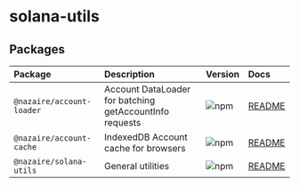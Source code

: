 # solana-utils

## Packages

| Package                       | Description                              | Version                                                                                                                           | Docs                                                                                                             |
| :---------------------------- | :--------------------------------------- | :-------------------------------------------------------------------------------------------------------------------------------- | :--------------------------------------------------------------------------------------------------------------- |
| `@nazaire/account-loader`         | Account DataLoader for batching getAccountInfo requests | ![npm](https://img.shields.io/npm/v/@nazaire/account-loader.svg)               | [README](https://github.com/Nazaire/solana-utils/tree/main/packages/account-loader)      |
| `@nazaire/account-cache` | IndexedDB Account cache for browsers | ![npm](https://img.shields.io/npm/v/@nazaire/account-cache.svg) | [README](https://github.com/Nazaire/solana-utils/tree/main/packages/account-cache) |
| `@nazaire/solana-utils`           | General utilities         | ![npm](https://img.shields.io/npm/v/@nazaire/solana-utils.svg)                   | [README](https://github.com/Nazaire/solana-utils/tree/main/packages/solana-utils)     |